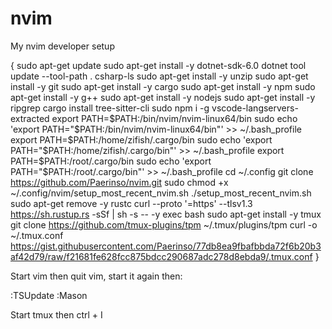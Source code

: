 # nvim
My nvim developer setup

{
sudo apt-get update
sudo apt-get install -y dotnet-sdk-6.0
dotnet tool update --tool-path . csharp-ls
sudo apt-get install -y unzip
sudo apt-get install -y git
sudo apt-get install -y cargo
sudo apt-get install -y npm
sudo apt-get install -y g++
sudo apt-get install -y nodejs
sudo apt-get install -y ripgrep
cargo install tree-sitter-cli
sudo npm i -g vscode-langservers-extracted
export PATH=$PATH:/bin/nvim/nvim-linux64/bin
sudo echo 'export PATH="$PATH:/bin/nvim/nvim-linux64/bin"' >> ~/.bash_profile
export PATH=$PATH:/home/zifish/.cargo/bin
sudo echo 'export PATH="$PATH:/home/zifish/.cargo/bin"' >> ~/.bash_profile
export PATH=$PATH:/root/.cargo/bin
sudo echo 'export PATH="$PATH:/root/.cargo/bin"' >> ~/.bash_profile
cd ~/.config
git clone https://github.com/Paerinso/nvim.git
sudo chmod +x ~/.config/nvim/setup_most_recent_nvim.sh
./setup_most_recent_nvim.sh
sudo apt-get remove -y rustc
curl --proto '=https' --tlsv1.3 https://sh.rustup.rs -sSf | sh -s -- -y
exec bash
sudo apt-get install -y tmux
git clone https://github.com/tmux-plugins/tpm ~/.tmux/plugins/tpm
curl -o ~/.tmux.conf https://gist.githubusercontent.com/Paerinso/77db8ea9fbafbbda72f6b20b3af42d79/raw/f21681fe628fcc875bdcc290687adc278d8ebda9/.tmux.conf
}

Start vim then quit vim, start it again then:

:TSUpdate
:Mason

Start tmux then ctrl + I
